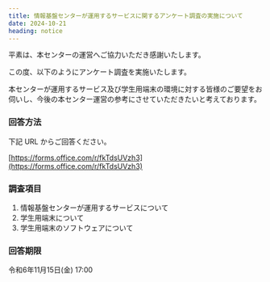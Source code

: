 ```yaml
---
title: 情報基盤センターが運用するサービスに関するアンケート調査の実施について
date: 2024-10-21
heading: notice
---
```


平素は、本センターの運営へご協力いただき感謝いたします。

この度、以下のようにアンケート調査を実施いたします。

本センターが運用するサービス及び学生用端末の環境に対する皆様のご要望をお伺いし、今後の本センター運営の参考にさせていただきたいと考えております。

### 回答方法
下記 URL からご回答ください。

[https://forms.office.com/r/fkTdsUVzh3](https://forms.office.com/r/fkTdsUVzh3)

### 調査項目　

1. 情報基盤センターが運用するサービスについて　
2. 学生用端末について　
3. 学生用端末のソフトウェアについて

### 回答期限
令和6年11月15日(金) 17:00
